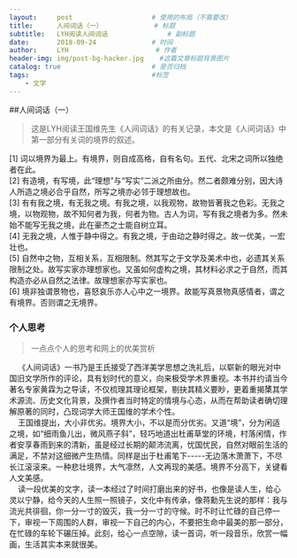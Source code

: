 ```yaml
---
layout:     post                    # 使用的布局（不需要改）
title:      人间词话（一）           	# 标题 
subtitle:   LYH阅读人间词话 				# 副标题
date:       2018-09-24              # 时间
author:     LYH                      # 作者
header-img: img/post-bg-hacker.jpg    #这篇文章标题背景图片
catalog: true                       # 是否归档
tags:                               #标签
    - 文学
---
```


##人间词话（一）
> 这是LYH阅读王国维先生《人间词话》的有关记录，本文是《人间词话》中第一部分有关词的境界的叙述。  

[1] 词以境界为最上。有境界，则自成高格，自有名句。五代、北宋之词所以独绝者在此。  
[2] 有造境，有写境，此“理想”与“写实”二派之所由分。然二者颇难分别，因大诗人所造之境必合乎自然，所写之境亦必邻于理想故也。  
[3] 有有我之境，有无我之境。有我之境，以我观物，故物皆著我之色彩。无我之境，以物观物，故不知何者为我，何者为物。古人为词，写有我之境者为多。然未始不能写无我之境，此在豪杰之士能自树立耳。  
[4] 无我之境，人惟于静中得之。有我之境，于由动之静时得之。故一优美，一宏壮也。   
[5] 自然中之物，互相关系，互相限制。然其写之于文学及美术中也，必遗其关系限制之处。故写实家亦理想家也。又虽如何虚构之境，其材料必求之于自然，而其构造亦必从自然之法律。故理想家亦写实家也。  
[6] 境非独谓景物也，喜怒哀乐亦人心中之一境界。故能写真景物真感情者，谓之有境界。否则谓之无境界。

### 个人思考
> 一点点个人的思考和网上的优美赏析

&#160;&#160;&#160;&#160;《人间词话》一书乃是王氏接受了西洋美学思想之洗礼后，以崭新的眼光对中国旧文学所作的评论，具有划时代的意义，向来极受学术界重视。本书并约请当今著名专家黄霖为之导读，不仅梳理其理论框架，剔抉其精义要眇，更着重揭橥其学术源流、历史文化背景，及撰作者当时特定的情境与心态，从而在帮助读者确切理解原著的同时，凸现词学大师王国维的学术个性。  
&#160;&#160;&#160;&#160;王国维提出，大小非优劣。境界大小，不以是而分优劣。又道“境”，分为闲适之境，如“细雨鱼儿出，微风燕子斜”，轻巧地道出杜甫草堂的环境，村落闲情，作者安享春雨到来的清新，虽是经过长期的颠沛流离，忧国忧民，自然对眼前生活的满足，不禁对这细微产生热情。同样是出于杜甫笔下-----无边落木萧萧下，不尽长江滚滚来。一种悲壮境界，大气凛然，人文再现的美感。境界不分高下，关键看人文美感。  
&#160;&#160;&#160;&#160;读一段优美的文字，读一本经过了时间打磨出来的好书，也像是读人生，给心灵以宁静，给今天的人生照一照镜子，文化中有传承，像蒋勳先生说的那样：我与流光共徘徊，你一分一寸的毁灭，我一分一寸的守候。时不时让忙碌的自己停一下，审视一下周围的人群，审视一下自己的内心，不要把生命中最美的那一部分，在忙碌的车轮下碾压掉。此刻，给心一点空隙，读一首词，听一段音乐，欣赏一幅画，生活其实本来就很美。